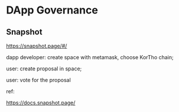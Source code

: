 # DApp Governance

## Snapshot

https://snapshot.page/#/

dapp developer: create space with metamask, choose KorTho chain;

user: create proposal in space; 

user: vote for the proposal


ref:

https://docs.snapshot.page/